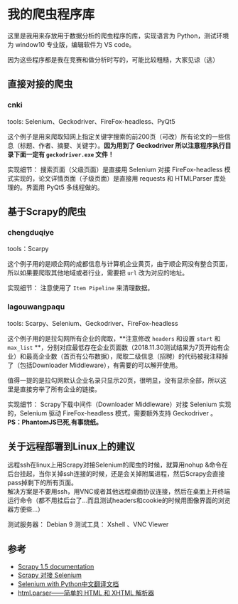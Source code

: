 # 我的爬虫程序库

这里是我用来存放用于数据分析的爬虫程序的库，实现语言为 Python，测试环境为 window10 专业版，编辑软件为 VS code。

因为这些程序都是我在竞赛和做分析时写的，可能比较粗糙，大家见谅（逃）

## 直接对接的爬虫

### cnki

tools: Selenium、Geckodriver、FireFox-headless、PyQt5

这个例子是用来爬取知网上指定关键字搜索的前200页（可改）所有论文的一些信息（标题、作者、摘要、关键字）。**因为用到了 Geckodriver 所以注意程序执行目录下面一定有 `geckodriver.exe` 文件！**

实现细节： 搜索页面（父级页面）是直接用 Selenium 对接 FireFox-headless 模式实现的，论文详情页面（子级页面）是直接用 requests 和 HTMLParser 库处理的。界面用 PyQt5 多线程做的。

## 基于Scrapy的爬虫

### chengduqiye

tools：Scarpy

这个例子用的是顺企网的成都信息与计算机企业黄页，由于顺企网没有整合页面，所以如果要爬取其他地域或者行业，需要把 `url` 改为对应的地址。

实现细节： 注意使用了 `Item Pipeline` 来清理数据。

### lagouwangpaqu

tools: Scarpy、Selenium、Geckodriver、FireFox-headless

这个例子用的是拉勾网所有企业的爬取，**注意修改 `headers` 和设置 `start` 和 `max_list` **，分别对应最低存在企业页面数（2018.11.30测试结果为7页开始有企业）和最高企业数（首页有公布数据），爬取二级信息（招聘）的代码被我注释掉了（包括Downloader Middleware），有需要的可以解开使用。

值得一提的是拉勾网默认企业名录只显示20页，很明显，没有显示全部，所以这里是直接穷举了所有企业的链接。

实现细节： Scrapy下载中间件（Downloader Middleware）对接 Selenium 实现的，Selenium 驱动 FireFox-headless 模式，需要额外支持 Geckodriver 。  
**PS：PhantomJS已死,有事烧纸。**

## 关于远程部署到Linux上的建议

远程ssh在linux上用Scrapy对接Selenium的爬虫的时候，就算用nohup &命令在后台挂起，当你关掉ssh连接的时候，还是会关掉附属进程，然后Scrapy会直接pass掉剩下的所有页面。  
解决方案是不要用ssh，用VNC或者其他远程桌面协议连接，然后在桌面上开终端运行命令（都不用挂后台了...而且测试headers和cookie的时候用图像界面的浏览器方便些...）

测试服务器： Debian 9
测试工具： Xshell 、VNC Viewer

## 参考

* [Scrapy 1.5 documentation](https://doc.scrapy.org/en/latest/index.html)
* [Scrapy 对接 Selenium](https://cloud.tencent.com/developer/article/1005650)
* [Selenium with Python中文翻译文档](https://selenium-python-zh.readthedocs.io/en/latest/index.html)
* [html.parser——简单的 HTML 和 XHTML 解析器](https://docs.python.org/zh-cn/3.7/library/html.parser.html?highlight=htmlparser#html.parser.HTMLParser.reset)
